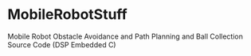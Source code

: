 MobileRobotStuff
================

Mobile Robot Obstacle Avoidance and Path Planning and Ball Collection Source Code (DSP Embedded C)
